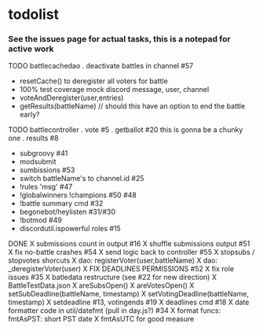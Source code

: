 # todolist

### See the issues page for actual tasks, this is a notepad for active work

TODO battlecachedao
. deactivate battles in channel #57
- resetCache() to deregister all voters for battle
- 100% test coverage
    mock discord message, user, channel
- voteAndDeregister(user,entries)
- getResults(battleName) // should this have an option to end the battle early?

TODO battlecontroller
. vote #5
. getballot #20
    this is gonna be a chunky one
. results #8
- subgroovy #41
- modsubmit 
- sumbissions #53
- switch battleName's to channel.id #25
- !rules 'msg' #47
- !globalwinners !champions #50 #48
- !battle summary cmd #32
- begonebot/heylisten #31/#30
- !botmod #49
- discordutil.ispowerful roles #15

DONE
X submissions count in output #16
X shuffle submissions output #51
X fix no-battle crashes #54
X send logic back to controller #55
X stopsubs / stopvotes shorcuts 
X dao: registerVoter(user,battleName)
X dao: _deregisterVoter(user)
X FIX DEADLINES PERMISSIONS #52
X fix role issues #35
X batledata restructure (see #22 for new direction)
X BattleTestData.json
X areSubsOpen()
X areVotesOpen()
X setSubDeadline(battleName, timestamp)
X setVotingDeadline(battleName, timestamp)
X setdeadline #13, votingends #19
X deadlines cmd #18
X date formatter code in util/datefmt (pull in day.js?) #34
X format funcs: 
    fmtAsPST: short PST date
X fmtAsUTC for good measure
